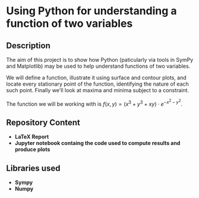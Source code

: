 <h1>Using Python for understanding a function of two variables</h1>

<h2>Description</h2>

The aim of this project is to show how Python (paticularly via tools in SymPy and Matplotlib) may be used to help understand functions of two variables.

We will define a function, illustrate it using surface and contour plots, and locate every stationary point of the function, identifying the nature of each such point. Finally we'll look at maxima and minima subject to a constraint.

The function we will be working with is $f(x,y)= (x^3+y^3+xy) \cdot e^{-x^2-y^2}.$
<br />

<h2>Repository Content</h2>

- <b>LaTeX Report</b>
- <b>Jupyter notebook containg the code used to compute results and produce plots</b>

<h2>Libraries used</h2>

- <b>Sympy</b>
- <b>Numpy</b>
